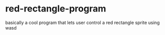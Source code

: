 # red-rectangle-program

basically a cool program that lets user control a red rectangle sprite using wasd 
